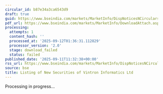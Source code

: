 ```yaml
---
circular_id: b87e34a3ca6543d9
draft: true
guid: https://www.bseindia.com/markets/MarketInfo/DispNoticesNCirculars.aspx?Noticeid={7490E414-FCE0-4987-8D42-ADC9224DB4CE}&noticeno=20250911-31&dt=09/11/2025&icount=31&totcount=91&flag=0
pdf_url: https://www.bseindia.com/markets/MarketInfo/DownloadAttach.aspx?id=20250911-31&attachedId=
processing:
  attempts: 1
  content_hash: ''
  processed_at: '2025-09-12T01:36:31.112829'
  processor_version: '2.0'
  stage: download_failed
  status: failed
published_date: '2025-09-11T11:32:38+00:00'
rss_url: https://www.bseindia.com/markets/MarketInfo/DispNoticesNCirculars.aspx?Noticeid={7490E414-FCE0-4987-8D42-ADC9224DB4CE}&noticeno=20250911-31&dt=09/11/2025&icount=31&totcount=91&flag=0
source: bse
title: Listing of New Securities of Vintron Informatics Ltd
---
```


Processing in progress...